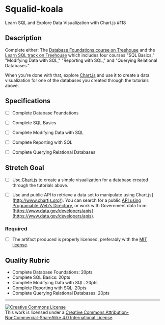 # Squalid-koala
Learn SQL and Explore Data Visualization with Chart.js #118
## Description

Complete either:
The [Database Foundations course on Treehouse](https://teamtreehouse.com/library/database-foundations) and the [Learn SQL track on Treehouse](https://teamtreehouse.com/tracks/learn-sql) which includes four courses "SQL Basics," "Modifying Data with SQL,"  "Reporting with SQL," and "Querying Relational Databases."  

When you're done with that, explore [Chart.js](http://www.chartjs.org/) and use it to create a data visualization for one of the databases you created through the tutorials above.

## Specifications

- [ ] Complete Database Foundations
- [ ] Complete SQL Basics
- [ ] Complete Modifying Data with SQL
- [ ] Complete Reporting with SQL
- [ ] Complete Querying Relational Databases


## Stretch Goal

- [ ] Use[ Chart.js](http://www.chartjs.org/) to create a simple visualization for a database created through the tutorials above.
- [ ] Use and public API to retrieve a data set to manipulate using Chart.js](http://www.chartjs.org/). You can search for a public [API using Programable Web's Directory](http://www.programmableweb.com/apis/directory), or work with Government data from [https://www.data.gov/developers/apis](https://www.data.gov/developers/apis).


### Required

- [ ] The artifact produced is properly licensed, preferably with the [MIT license][mit-license].

## Quality Rubric

- Complete Database Foundations: 20pts
- Complete SQL Basics: 20pts
- Complete Modifying Data with SQL: 20pts
- Complete Reporting with SQL: 20pts
- Complete Querying Relational Databases: 20pts

---

<!-- LICENSE -->

<a rel="license" href="http://creativecommons.org/licenses/by-nc-sa/4.0/"><img alt="Creative Commons License" style="border-width:0" src="https://i.creativecommons.org/l/by-nc-sa/4.0/80x15.png" /></a>
<br />This work is licensed under a <a rel="license" href="http://creativecommons.org/licenses/by-nc-sa/4.0/">Creative Commons Attribution-NonCommercial-ShareAlike 4.0 International License</a>.

[mit-license]: https://opensource.org/licenses/MIT
